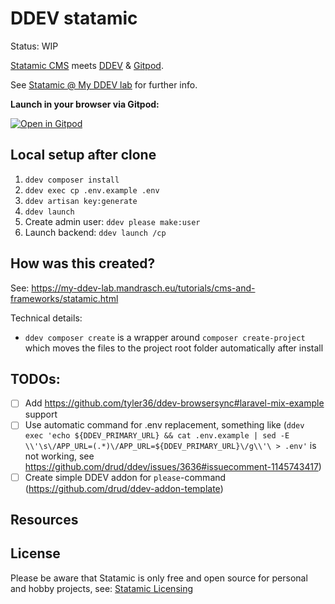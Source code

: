 # DDEV statamic

Status: WIP

[Statamic CMS](https://statamic.com/) meets [DDEV](https://ddev.com/) & [Gitpod](https://gitpod.io/).

See [Statamic @ My DDEV lab](https://my-ddev-lab.mandrasch.eu/tutorials/cms-and-frameworks/statamic.html) for further info.

**Launch in your browser via Gitpod:**

[![Open in Gitpod](https://gitpod.io/button/open-in-gitpod.svg)](https://gitpod.io/#https://github.com/mandrasch/ddev-statamic-blank/)

## Local setup after clone

1. `ddev composer install`
1. `ddev exec cp .env.example .env`
1. `ddev artisan key:generate`
1. `ddev launch`
1. Create admin user: `ddev please make:user`
1. Launch backend: `ddev launch /cp`

## How was this created?

See: https://my-ddev-lab.mandrasch.eu/tutorials/cms-and-frameworks/statamic.html

Technical details:

-   `ddev composer create` is a wrapper around `composer create-project` which moves the files to the project root folder automatically after install

## TODOs:

-   [ ] Add https://github.com/tyler36/ddev-browsersync#laravel-mix-example support
-   [ ] Use automatic command for .env replacement, something like (`ddev exec 'echo ${DDEV_PRIMARY_URL} && cat .env.example | sed -E \\'\s\/APP_URL=(.*)\/APP_URL=${DDEV_PRIMARY_URL}\/g\\'\ > .env'` is not working, see https://github.com/drud/ddev/issues/3636#issuecomment-1145743417)
-   [ ] Create simple DDEV addon for `please`-command (https://github.com/drud/ddev-addon-template)

## Resources

## License

Please be aware that Statamic is only free and open source for personal and hobby projects, see: [Statamic Licensing](https://statamic.dev/licensing)
